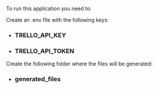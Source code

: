 To run this application you need to:

Create an .env file with the following keys:
- ### TRELLO_API_KEY
- ### TRELLO_API_TOKEN

Create the following folder where the files will be generated:
- ### generated_files